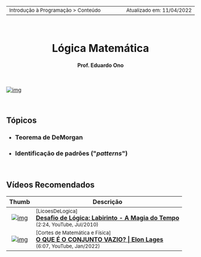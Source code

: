 <table>
<tr>
<td align="left" width="8000">
  <small>Introdução à Programação > Conteúdo</small>
</td>
<td align="right">
  <small>Atualizado&nbsp;em:&nbsp;11/04/2022</small>
</td>
</tr>
</table>

<br>

<h1 align="center">
Lógica Matemática
</h1>
<h4 align="center">
Prof. Eduardo Ono
</h4>

<br>

<p align="center">

[![img](https://img.youtube.com/vi/Rcj7ak14634/mqdefault.jpg)](https://www.youtube.com/watch?v=Rcj7ak14634 "[Cortes de Matemática e Física] O QUE A LÓGICA TEM A VER COM MÁ DIREÇÃO? \| Ledo Vaccaro (7:53, YouTube, Jan/2022)")

</p>

<br>

## Tópicos

* ### Teorema de DeMorgan

* ### Identificação de padrões ("_patterns_")

<br>

## Vídeos Recomendados

| Thumb | Descrição |
| :-: | --- |
| [![img](https://img.youtube.com/vi/mPIbTGRFXbc/default.jpg)](https://www.youtube.com/watch?v=mPIbTGRFXbc) | <sup>[LicoesDeLogica]</sup><br>[__Desafio de Lógica: Labirinto - A Magia do Tempo__](https://www.youtube.com/watch?v=mPIbTGRFXbc)<br><sub>(2:24, YouTube, Jul/2010)</sub>
| [![img](https://img.youtube.com/vi/cXfJ8XmywqQ/default.jpg)](https://www.youtube.com/watch?v=cXfJ8XmywqQ) | <sup>[Cortes de Matemática e Física]</sup><br>[__O QUE É O CONJUNTO VAZIO? \| Elon Lages__](https://www.youtube.com/watch?v=cXfJ8XmywqQ)<br><sub>(6:07, YouTube, Jan/2022)</sub>

<br>
